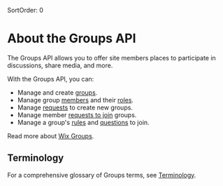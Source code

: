 SortOrder: 0

# About the Groups API

The Groups API allows you to offer site members places to participate in discussions, share media, and more.  

With the Groups API, you can:
- Manage and create [groups](https://dev.wix.com/docs/rest/crm/community/groups/groups/introduction).
- Manage group [members](https://dev.wix.com/docs/rest/crm/community/groups/members/introduction) and their [roles](https://dev.wix.com/docs/rest/crm/community/groups/roles/introduction).
- Manage [requests](https://dev.wix.com/docs/rest/crm/community/groups/create-requests/introduction) to create new groups.
- Manage member [requests to join](https://dev.wix.com/docs/rest/crm/community/groups/join-requests/introduction) groups.
- Manage a group's [rules](https://dev.wix.com/docs/rest/crm/community/groups/rules/introduction) and [questions](https://dev.wix.com/docs/rest/crm/community/groups/membership-questions/introduction) to join.

Read more about [Wix Groups](https://support.wix.com/en/article/wix-groups-about-groups).

## Terminology
For a comprehensive glossary of Groups terms, see [Terminology](https://dev.wix.com/docs/rest/crm/community/groups/terminology).